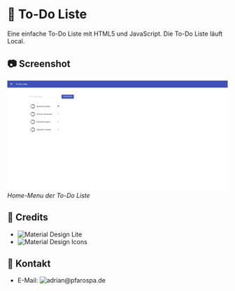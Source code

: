 # 📝 To-Do Liste

Eine einfache To-Do Liste mit HTML5 und JavaScript. Die To-Do Liste läuft Local.

## 📷 Screenshot

![Screenshot 1](screenshots/screenshot1.png)
*Home-Menu der To-Do Liste*


## 📃 Credits

- ![Material Design Lite](https://getmdl.io/)
- ![Material Design Icons](https://fonts.google.com/icons)


## 👤 Kontakt

- E-Mail: ![adrian@pfarospa.de](https://mailto:adrian@pfarospa.de)
